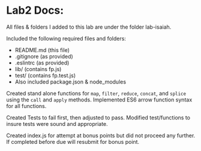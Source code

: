 # Lab2 Docs:

All files & folders I added to this lab are under the folder lab-isaiah.

Included the following required files and folders:
- README.md (this file)
- .gitignore (as provided)
- .eslintrc (as provided)
- lib/ (contains fp.js)
- test/ (contains fp.test.js)
- Also included package.json & node_modules

Created stand alone functions for `map`, `filter`, `reduce`, `concat`, and `splice` using the `call` and `apply` methods. Implemented ES6 arrow function syntax for all functions.

Created Tests to fail first, then adjusted to pass. Modified test/functions to insure tests were sound and appropriate.

Created index.js for attempt at bonus points but did not proceed any further. If completed before due will resubmit for bonus point. 
